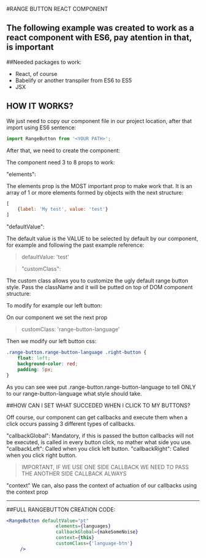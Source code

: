 #RANGE BUTTON REACT COMPONENT

The following example was created to work as a react component with ES6, pay atention in that, is important
---
##Needed packages to work:
 
 * React, of course
 * Babelify or another transpiler from ES6 to ES5 
 * JSX
 
## HOW IT WORKS?
We just need to copy our component file in our project location, after that import using ES6 sentence:

```javascript
import RangeButton from '<YOUR PATH>';
```
After that, we need to create the component:

The component need  3 to 8 props to work:

"elements":

The elements prop is the MOST important prop to make work that. It is an array of 1 or more elements formed by objects with the next structure:
```javascript
[
    {label: 'My test', value: 'test'}
]
```

"defaultValue":

The default value is the VALUE to be selected by default by our component, for example and following the past example reference:

>defaultValue: 'test'

>"customClass":

The custom class allows you to customize the ugly default range button style. Pass the className and it will be putted on top of DOM component structure:

To modify for example our left button:

On our component we set the next prop 
>customClass: 'range-button-language'

Then we modify our left button css:
```css
.range-button.range-button-language .right-button {
    float: left;
    background-color: red;
    padding: 5px;
}
```

As you can see wee put .range-button.range-button-language to tell ONLY to our range-button-language what style should take.


##HOW CAN I SET WHAT SUCCEDED WHEN I CLICK TO MY BUTTONS?

Off course, our component can get callbacks and execute them when a click occurs passing 3 different types of callbacks.

"callbackGlobal": Mandatory, if this is passed the button callbacks will not be executed, is called in every button click, no mather what side you use.
"callbackLeft": Called when you click left button.
"callbackRight": Called when you click right button.

>IMPORTANT, IF WE USE ONE SIDE CALLBACK WE NEED TO PASS THE ANOTHER SIDE CALLBACK ALWAYS

"context"
We can, also pass the context of actuation of our callbacks using the context prop

___

##FULL RANGEBUTTON CREATION CODE:
```jsx
<RangeButton defaultValue="pt"
                  elements={languages}
                  callbackGlobal={makeSomeNoise}
                  context={this}
                  customClass={'language-btn'}
     />
```